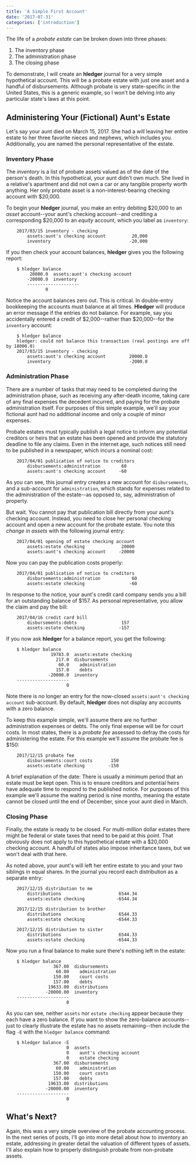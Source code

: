 ```yaml
---
title: 'A Simple First Account'
date: '2017-07-31'
categories: ['introduction']
---
```


The life of a *probate estate* can be broken down into three phases:

1. The inventory phase
2. The administration phase
3. The closing phase

To demonstrate, I will create an **hledger** journal for a very simple hypothetical account. This will be a probate estate with just one asset and a handful of disbursements. Although probate is very state-specific in the United States, this is a generic example, so I won't be delving into any particular state's laws at this point.

## Administering Your (Fictional) Aunt's Estate

Let's say your aunt died on March 15, 2017. She had a will leaving her entire estate to her three favorite nieces and nephews, which includes you. Additionally, you are named the personal representative of the estate.

### Inventory Phase

The *inventory* is a list of probate assets valued as of the date of the person's death. In this hypothetical, your aunt didn't own much. She lived in a relative's apartment and did not own a car or any tangible property worth anything. Her only probate asset is a non-interest-bearing checking account with $20,000.

To begin your **hledger** journal, you make an entry debiting $20,000 to an *asset* account--your aunt's checking account--and crediting a corresponding $20,000 to an *equity* account, which you label as ``inventory``:

        2017/03/15 inventory - checking
            assets:aunt's checking account          20,000
            inventory                              -20,000

If you then check your account balances, **hledger** gives you the following report:

        $ hledger balance
             20000.0  assets:aunt's checking account
            -20000.0  inventory
            --------------------
                   0

Notice the account balances zero out. This is critical. In double-entry bookkeeping the accounts must balance at all times. **Hledger** will produce an error message if the entries do not balance. For example, say you accidentally entered a credit of $2,000--rather than $20,000--for the ``inventory`` account:

        $ hledger balance
        hledger: could not balance this transaction (real postings are off by 18000.0)
        2017/03/15 inventory - checking
            assets:aunt's checking account         20000.0
            inventory                              -2000.0

### Administration Phase

There are a number of tasks that may need to be completed during the administration phase, such as receiving any after-death income, taking care of any final expenses the decedent incurred, and paying for the probate administration itself. For purposes of this simple example, we'll say your fictional aunt had no additional income and only a couple of minor expenses.

Probate estates must typically publish a legal notice to inform any potential creditors or heirs that an estate has been opened and provide the statutory deadline to file any claims. Even in the internet age, such notices still need to be published in a newspaper, which incurs a nominal cost:

        2017/04/01 publication of notice to creditors
            disbursements:administration        60
            assets:aunt's checking account     -60

As you can see, this journal entry creates a new account for ``disbursements``, and a sub-account for ``administration``, which stands for expenses related to the administration of the estate--as opposed to, say, administration of property.

But wait. You cannot pay that publication bill directly from your aunt's checking account. Instead, you need to close her personal checking account and open a new account for the probate estate. You note this *change in assets* with the following journal entry:

        2017/04/01 opening of estate checking account
            assets:estate checking              20000
            assets:aunt's checking account     -20000

Now you can pay the publication costs properly:

        2017/04/01 publication of notice to creditors
            disbursements:administration    	    60
            assets:estate checking  	    	   -60

In response to the notice, your aunt's credit card company sends you a bill for an outstanding balance of $157. As personal representative, you allow the claim and pay the bill:

        2017/04/16 credit card bill
            disbursements:debts                 157
            assets:estate checking             -157

If you now ask **hledger** for a balance report, you get the following:

        $ hledger balance
                     19783.0  assets:estate checking
                       217.0  disbursements
                        60.0    administration
                       157.0    debts
                    -20000.0  inventory
        --------------------
                           0

Note there is no longer an entry for the now-closed ``assets:aunt's checking account`` sub-account. By default, **hledger** does not display any accounts with a zero balance.

To keep this example simple, we'll assume there are no further administration expenses or debts. The only final expense will be for court costs. In most states, there is a *probate fee* assessed to defray the costs for administering the estate. For this example we'll assume the probate fee is $150:

        2017/12/15 probate fee
            disbursements:court costs       150
            assets:estate checking         -150

A brief explanation of the date: There is usually a minimum period that an estate must be kept open. This is to ensure creditors and potential heirs have adequate time to respond to the published notice. For purposes of this example we'll assume the waiting period is nine months, meaning the estate cannot be closed until the end of December, since your aunt died in March.

### Closing Phase

Finally, the estate is ready to be closed. For multi-million dollar estates there might be federal or state taxes that need to be paid at this point. That obviously does not apply to this hypothetical estate with a $20,000 checking account. A handful of states also impose inheritance taxes, but we won't deal with that here.

As noted above, your aunt's will left her entire estate to you and your two siblings in equal shares. In the journal you record each distribution as a separate entry:

        2017/12/15 distribution to me
            distributions                      6544.34
            assets:estate checking            -6544.34

        2017/12/15 distribution to brother
            distributions                      6544.33
            assets:estate checking            -6544.33

        2017/12/15 distribution to sister
            distributions                      6544.33
            assets:estate checking            -6544.33

Now you run a final balance to make sure there's nothing left in the estate:

        $ hledger balance  
                      367.00  disbursements
                       60.00    administration
                      150.00    court costs
                      157.00    debts
                    19633.00  distributions
                   -20000.00  inventory
        --------------------
                           0

As you can see, neither ``assets`` nor ``estate checking`` appear because they each have a zero balance. If you want to show the zero-balance accounts--just to clearly illustrate the estate has no assets remaining--then include the flag ``-E`` with the ``hledger balance`` command:

        $ hledger balance -E
                           0  assets
                           0    aunt's checking account
                           0    estate checking
                      367.00  disbursements
                       60.00    administration
                      150.00    court costs
                      157.00    debts
                    19633.00  distributions
                   -20000.00  inventory
        --------------------
                           0

## What's Next?

Again, this was a very simple overview of the probate accounting process. In the next series of posts, I'll go into more detail about how to inventory an estate, addressing in greater detail the valuation of different types of assets. I'll also explain how to properly distinguish probate from non-probate assets.
